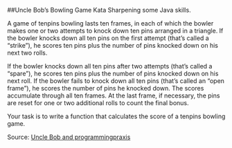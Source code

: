 ##Uncle Bob’s Bowling Game Kata
Sharpening some Java skills.

A game of tenpins bowling lasts ten frames, in each of which the bowler makes one or two attempts to knock down ten pins arranged in a triangle. If the bowler knocks down all ten pins on the first attempt (that’s called a “strike”), he scores ten pins plus the number of pins knocked down on his next two rolls.

If the bowler knocks down all ten pins after two attempts (that’s called a “spare”), he scores ten pins plus the number of pins knocked down on his next roll. If the bowler fails to knock down all ten pins (that’s called an “open frame”), he scores the number of pins he knocked down. The scores accumulate through all ten frames. At the last frame, if necessary, the pins are reset for one or two additional rolls to count the final bonus.

Your task is to write a function that calculates the score of a tenpins bowling game.

Source: [Uncle Bob and programmingpraxis](https://programmingpraxis.com/2009/08/11/uncle-bobs-bowling-game-kata/)
